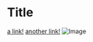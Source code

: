 # Title

[a link!](https://something.com)
[another link!](some-page.html)
![Image](http://url/a.png)